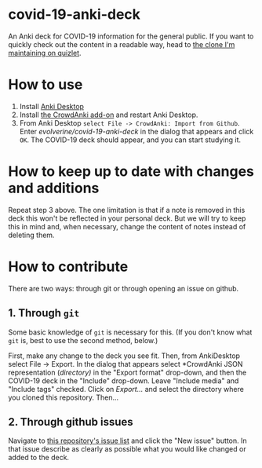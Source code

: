 # covid-19-anki-deck
An Anki deck for COVID-19 information for the general public. If you want to quickly check out the content in a readable way, head to [the clone I'm maintaining on quizlet](https://quizlet.com/_87ozfq?x=1qqt&i=11csyy).

# How to use
1. Install [Anki Desktop](https://apps.ankiweb.net/)
2. Install [the CrowdAnki add-on](https://ankiweb.net/shared/info/1788670778) and restart Anki Desktop.
3. From Anki Desktop `select File -> CrowdAnki: Import from Github`. Enter *evolverine/covid-19-anki-deck* in the dialog that appears and click `OK`. The COVID-19 deck should appear, and you can start studying it.

# How to keep up to date with changes and additions
Repeat step 3 above. The one limitation is that if a note is removed in this deck this won't be reflected in your personal deck. But we will try to keep this in mind and, when necessary, change the content of notes instead of deleting them.

# How to contribute
There are two ways: through git or through opening an issue on github.

## 1. Through `git`
Some basic knowledge of `git` is necessary for this. (If you don't know what `git` is, best to use the second method, below.) 

First, make any change to the deck you see fit. Then, from AnkiDesktop select File -> Export. In the dialog that appears select *CrowdAnki JSON representation (*directory)* in the "Export format" drop-down, and then the COVID-19 deck in the "Include" drop-down. Leave "Include media" and "Include tags" checked. Click on *Export...* and select the directory where you cloned this repository. Then...

## 2. Through github issues
Navigate to [this repository's issue list](https://github.com/evolverine/covid-19-anki-deck/issues) and click the "New issue" button. In that issue describe as clearly as possible what you would like changed or added to the deck.
